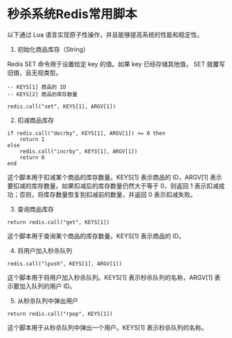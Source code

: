# 秒杀系统Redis常用脚本

以下通过 Lua 语言实现原子性操作，并且能够提高系统的性能和稳定性。

1. 初始化商品库存（String）

Redis SET 命令用于设置给定 key 的值。如果 key 已经存储其他值， SET 就覆写旧值，且无视类型。

```
-- KEYS[1] 商品的 ID
-- KEYS[2] 商品的库存数量

redis.call("set", KEYS[1], ARGV[1])
```



2. 扣减商品库存

```
if redis.call("decrby", KEYS[1], ARGV[1]) >= 0 then
    return 1
else
    redis.call("incrby", KEYS[1], ARGV[1])
    return 0
end
```

这个脚本用于扣减某个商品的库存数量。KEYS[1] 表示商品的 ID，ARGV[1] 表示要扣减的库存数量。如果扣减后的库存数量仍然大于等于 0，则返回 1 表示扣减成功；否则，将库存数量恢复到扣减前的数量，并返回 0 表示扣减失败。

3. 查询商品库存

```
return redis.call("get", KEYS[1])
```

这个脚本用于查询某个商品的库存数量。KEYS[1] 表示商品的 ID。

4. 将用户加入秒杀队列

```
redis.call("lpush", KEYS[1], ARGV[1])
```

这个脚本用于将用户加入秒杀队列。KEYS[1] 表示秒杀队列的名称，ARGV[1] 表示要加入队列的用户 ID。

5. 从秒杀队列中弹出用户

```
return redis.call("rpop", KEYS[1])
```

这个脚本用于从秒杀队列中弹出一个用户。KEYS[1] 表示秒杀队列的名称。
